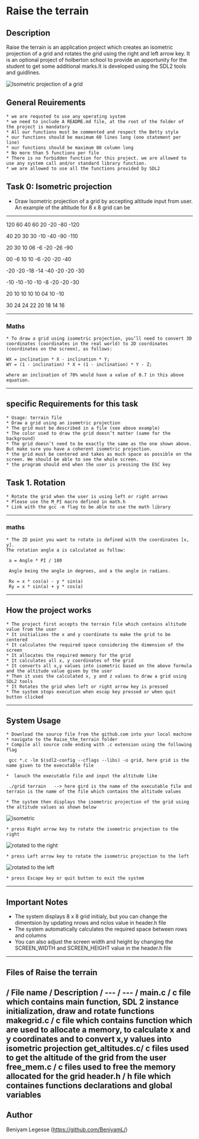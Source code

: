 # Raise the terrain

## Description

Raise the terrain is an application project which creates an isometric projection of a grid and rotates the grid using the right and left arrow key. It is an optional project of holberton school to provide an apportunity for the student to get some additional marks.It is developed using the SDL2 tools and guidlines.

![Isometric projection of a grid](/grid1.png)

## General Reuirements

    * we are requsted to use any operating system
    * we need to include A README.md file, at the root of the folder of the project is mandatory
    * All our functions must be commented and respect the Betty style
    * our functions should be maximum 60 lines long (one statement per line)
    * our functions should be maximum 80 column long
    * No more than 5 functions per file
    * There is no forbidden function for this project. we are allowed to use any system call and/or standard library function.
    * we are allowed to use all the functions provided by SDL2

## Task 0: Isometric projection
   * Draw Isometric projection of a grid by accepting altitude input from user. An example of the altitude for 8 x 8 grid can be

---

120 60 40 60 20 -20 -80 -120

40 20 30 30 -10 -40 -90 -110

20 30 10 06 -6 -20 -26 -90

00 -6 10 10 -6 -20 -20 -40

-20 -20 -18 -14 -40 -20 -20 -30

-10 -10 -10 -10 -8 -20 -20 -30

20 10 10 10 10 04 10 -10

30 24 24 22 20 18 14 16

----

### Maths

    * To draw a grid using isometric projection, you’ll need to convert 3D coordinates (coordinates in the real world) to 2D coordinates (coordinates on the screen), as follows:

    WX = inclination * X - inclination * Y;
    WY = (1 - inclination) * X + (1 - inclination) * Y - Z;

    where an inclination of 70% would have a value of 0.7 in this above equation.

---

## specific Requirements for this task

    * Usage: terrain file
    * Draw a grid using an isometric projection
    * The grid must be described in a file (see above example)
    * The color used to draw the grid doesn’t matter (same for the background)
    * The grid doesn’t need to be exactly the same as the one shown above. But make sure you have a coherent isometric projection.
    * the grid must be centered and takes as much space as possible on the screen. We should be able to see the whole screen.
    * the program should end when the user is pressing the ESC key


## Task 1. Rotation
    * Rotate the grid when the user is using left or right arrows
    * Please use the M_PI macro defined in math.h
    * Link with the gcc -m flag to be able to use the math library
---

### maths
    * The 2D point you want to rotate is defined with the coordinates [x, y].
    The rotation angle a is calculated as follow:

     a = Angle * PI / 180

     Angle being the angle in degrees, and a the angle in radians.

     Rx = x * cos(a) - y * sin(a)
     Ry = x * sin(a) + y * cos(a)

---
## How the project works
  
    * The project first accepts the terrain file which contains altitude value from the user
    * It initializes the x and y coordinate to make the grid to be centered
    * It calculates the required space considering the dimension of the screen
    * It allocates the required memory for the grid
    * It calculates all x, y coordinates of the grid
    * It converts all x,y values into isometric based on the above formula and the altitude value given by the user
    * Then it uses the calculated x, y and z values to draw a grid using SDL2 tools
    * It Rotates the grid when left or right arrow key is pressed
    * The system stops execution when escap key pressed or when quit button clicked

---
## System Usage
    
    * Download the source file from the github.com into your local machine
    * navigate to the Raise_the_terrain folder
    * Compile all source code ending with .c extension using the following flag
    
     gcc *.c -lm $(sdl2-config --cflags --libs) -o grid, here grid is the name given to the executable file

    *  lanuch the executable file and input the altitude like 
     
     ./grid terrain   --> here gird is the name of the executable file and terrain is the name of the file which contains the altitude values

    * The system then displays the isometric projection of the grid using the altitude values as shown below
   ![isometric](/grid1.png)

    * press Right arrow key to rotate the isometric projection to the right
![rotated to the right](/grid4.png)

    * press Left arrow key to rotate the isometric projection to the left
![rotated to the left](/grid3.png)

    * press Escape key or quit button to exit the system

---
## Important Notes
   
   * The system displays 8 x 8 grid initialy, but you can change the dimentsion by updating nrows and nclos value in header.h file
   * The system automatically calculates the required space between rows and columns
   * You can also adjust the screen width and height by changing the SCREEN_WIDTH and SCREEN_HEIGHT value  in the header.h file

---
## Files of Raise the terrain
   
/ File name  / Description /
---            / --- /
main.c         / c file which contains main function, SDL 2 instance initialization, draw and rotate functions
makegrid.c     / c file which contains function which are used to allocate a memory, to calculate x and y coordinates and to convert x,y values into isometric projection
get_altitudes.c/ c files used to get the altitude of the grid from the user
free_mem.c     / c files used to free the memory allocated for the grid
header.h       / h file which containes functions declarations and global variables
---
## Author
Beniyam Legesse (https://github.com/BeniyamL/)

